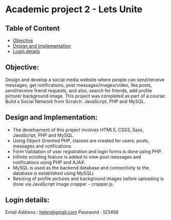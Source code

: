 # Academic project 2 - Lets Unite

## Table of Content
* [Objective](#Objective)
* [Design and Implementation](#Design-and-Implementation)
* [Login details](#Log-in-details)

## Objective:  
Design and develop a social media website where people can send/receive messages, get notifications, post messages/images/video, like posts, send/receive friend requests, and also, search for friends, add profile picture/ background image. This project was completed as part of a course: Build a Social Network from Scratch: JavaScript, PHP and MySQL.


## Design and Implementation:
*	The development of this project involves HTML5, CSS3, Sass, JavaScript, PHP and MySQL.
*	Using Object Oriented PHP, classes are created for users, posts, messages and notifications.
*	Form Validation of user registration and login forms is done using PHP.
*	Infinite scrolling feature is added to view post messages and notifications using PHP and AJAX.  
*	MySQL is used as the backend database and connectivity to the database is established using MySQLi.
*	Resizing of profile pictures and background images before uploading is done via JavaScript image cropper - cropper.js.

## Login details:
Email Address : helen@gmail.com
Password : 123456
